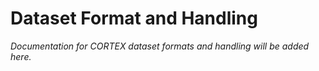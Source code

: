 # Dataset Format and Handling

*Documentation for CORTEX dataset formats and handling will be added here.*